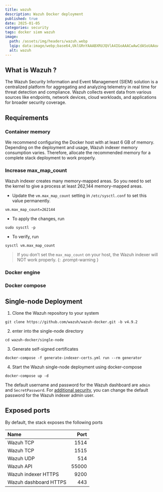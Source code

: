 ```yaml
---
title: wazuh
description: Wazuh Docker deployment
published: true
date: 2025-01-05
categories: security
tags: docker siem wazuh
image:
  path: /assets/img/headers/wazuh.webp
  lqip: data:image/webp;base64,UklGRnYAAABXRUJQVlA4IGoAAACwAwCdASoUAAoAPpE6l0eloyIhMAgAsBIJZACdMoGv/gNpjBiSAADpTyEAWUOwlKDnlVsTZk9ye6gYhuIEMx6/zkQp//LbXgoP+VXEur+W/av/4LT6f5Fcq1+wPXV34bQxK9FD37eFcAAA
  alt: wazuh
---
```


## What is Wazuh ?

The Wazuh Security Information and Event Management (SIEM) solution is a centralized platform for aggregating and analyzing telemetry in real time for threat detection and compliance. Wazuh collects event data from various sources like endpoints, network devices, cloud workloads, and applications for broader security coverage.

<!-- {: .nolineno }
The diagram below represents a Wazuh deployment architecture. It shows the solution components and how the Wazuh server and the Wazuh indexer nodes can be configured

![](/assets/img/posts/wazuh-architecteur.webp)
*wazuh architecteur* -->

## Requirements

### Container memory

We recommend configuring the Docker host with at least 6 GB of memory. Depending on the deployment and usage, Wazuh indexer memory consumption varies. Therefore, allocate the recommended memory for a complete stack deployment to work properly.

### Increase max_map_count

Wazuh indexer creates many memory-mapped areas. So you need to set the kernel to give a process at least 262,144 memory-mapped areas.

- Update the `vm.max_map_count` setting in `/etc/sysctl.conf` to set this value permanently.

```shell
vm.max_map_count=262144
```

- To apply the changes, run

```shell
sudo sysctl -p
```

- To verify, run

```shell
sysctl vm.max_map_count
```

> If you don’t set the `max_map_count` on your host, the Wazuh indexer will NOT work properly.
> {: .prompt-warning }

### Docker engine

### Docker compose

## Single-node Deployment

1. Clone the Wazuh repository to your system

```shell
git clone https://github.com/wazuh/wazuh-docker.git -b v4.9.2
```

2. enter into the single-node directory

```shell
cd wazuh-docker/single-node
```

3. Generate self-signed certificates

```shell
docker-compose -f generate-indexer-certs.yml run --rm generator
```

4. Start the Wazuh single-node deployment using docker-compose

```shell
docker-compose up -d
```

The default username and password for the Wazuh dashboard are `admin` and `SecretPassword`.
For [additional security](https://documentation.wazuh.com/current/deployment-options/docker/wazuh-container.html#change-pwd-existing-usr), you can change the default password for the Wazuh indexer admin user.

## Exposed ports

By default, the stack exposes the following ports

| Name                  |  Port |
| :-------------------- | ----: |
| Wazuh TCP             |  1514 |
| Wazuh TCP             |  1515 |
| Wazuh UDP             |   514 |
| Wazuh API             | 55000 |
| Wazuh indexer HTTPS   |  9200 |
| Wazuh dashboard HTTPS |   443 |
